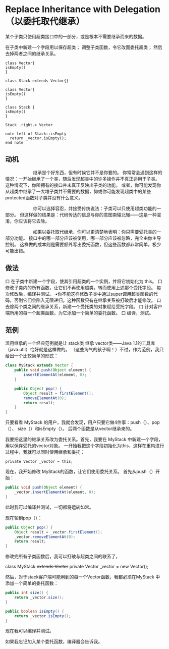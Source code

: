 # Replace Inheritance with Delegation （以委托取代继承）

某个⼦类只使⽤超类接⼝中的⼀部分，或是根本不需要继承⽽来的数据。

在⼦类中新建⼀个字段⽤以保存超类；
调整⼦类函数，令它改⽽委托超类；
然后去掉两者之间的继承关系。

```plantuml
class Vector{
isEmpty()
}

class Stack extends Vector{}
```

```plantuml
class Vector{
isEmpty()
}

class Stack {
isEmpty()
}

Stack .right.> Vector

note left of Stack::isEmpty
  return _vector.isEmpty();
end note
```

## 动机

&emsp;&emsp;&emsp;&emsp;&emsp;&emsp;
继承是个好东⻄，但有时候它并不是你要的。
你常常会遇到这样的情况：⼀开始继承了⼀个类，随后发现超类中的许多操作并不真正适⽤于⼦类。
这种情况下，你所拥有的接⼝并未真正反映出⼦类的功能。
或者，你可能发现你从超类中继承了⼀⼤堆⼦类并不需要的数据，抑或你可能发现超类中的某些protected函数对⼦类并没有什么意义。

&emsp;&emsp;&emsp;&emsp;&emsp;&emsp;
你可以选择容忍，并接受传统说法：⼦类可以只使⽤超类功能的⼀部分。
但这样做的结果是：代码传达的信息与你的意图南辕北辙——这是⼀种混淆，你应该将它去除。

&emsp;&emsp;&emsp;&emsp;&emsp;&emsp;
如果以委托取代继承，你可以更清楚地表明：你只需要受托类的⼀部分功能。
接⼝中的哪⼀部分应该被使⽤，哪⼀部分应该被忽略，完全由你主导控制。
这样做的成本则是需要额外写出委托函数，但这些函数都⾮常简单，极少可能出错。

## 做法

⼝ 在⼦类中新建⼀个字段，使其引⽤超类的⼀个实例，并将它初始化为 this。
⼝ 修改⼦类内的所有函数，让它们不再使⽤超类，转⽽使⽤上述那个受托字段。 每次修改后，编译并测试。
•你不能这样修改⼦类中通过super调⽤超类函数的代码，否則它们会陷⼊⽆限递归。这种函數只有在继承关系被打破后才能修改。
⼝ 去除两个类之间的继承关系，新建⼀个受托类的对象赋给受托字段。
⼝ 针对客户端所⽤的每⼀个超类函数，为它添加⼀个简单的委托函数。
⼝ 编译，测试。

## 范例

滥⽤继承的⼀个经典范例就是让 stack类 继承 vector类——Java 1.1的⼯具库（java.util）恰好就是这样做的。
（这些淘⽓的孩⼦啊！）不过，作为范例，我只给出⼀个⽐较简单的形式：

```java
class MyStack extends Vector {
    public void push(Object element) {
        insertElementAt(element, 0);
    }

    public Object pop() {
        Object result = firstElement();
        removeElementAt(0);
        return result;
    }
}
```

只要看看 MyStack 的⽤户，我就会发现，⽤户只要它做4件事：push（）、pop（）、 size（）和isEmpty（）。
后两个函数是从vector继承来的。

我要把这⾥的继承关系改为委托关系。⾸先，我要在 MyStack 中新建⼀个字段，⽤以保存受托的vector对象。
⼀开始我把这个字段初始化为this，这样在重构进⾏过程中，我就可以同时使⽤继承和委托：

```
private Vector _vector = this;
```

现在，我开始修改 MyStack的函数，让它们使⽤委托关系。
⾸先从push（）开始：

```java
public void push(Object element) {
    _vector.insertElementAt(element, 0);
}
```

此时我可以编译并测试，⼀切都将运转如常。

现在轮到pop（）：

```java
public Object pop() {
    Object result = _vector.firstElement();
    _vector.removeElementAt(0);
    return result;
}

```

修改完所有⼦类函数后，我可以打破与超类之间的联系了，

class MyStack ~~extends Vector~~
private Vector _vector = new Vector();

然后，对于stack客户端可能⽤到的每⼀个Vector函数，我都必须在MyStack 中添加⼀个简单的委托函数：

```java
public int size() {
    return _vector.size();
}

public boolean isEmpty() {
    return _vector.isEmpty();
}
```

现在我可以编译并测试。

如果我忘记加⼊某个委托函数，编译器会告诉我。